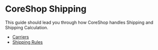 # CoreShop Shipping

This guide should lead you through how CoreShop handles Shipping and Shipping Calculation.

 - [Carriers](./01_Carrier)
 - [Shipping Rules](./02_Shipping_Rules)